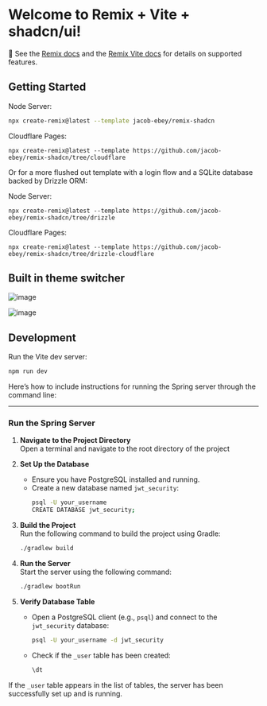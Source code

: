 # Welcome to Remix + Vite + shadcn/ui!

📖 See the [Remix docs](https://remix.run/docs) and the [Remix Vite docs](https://remix.run/docs/en/main/future/vite) for
details on supported features.

## Getting Started

Node Server:

```sh
npx create-remix@latest --template jacob-ebey/remix-shadcn
```

Cloudflare Pages:

```shellscript
npx create-remix@latest --template https://github.com/jacob-ebey/remix-shadcn/tree/cloudflare
```

Or for a more flushed out template with a login flow and a SQLite database backed by Drizzle ORM:

Node Server:

```shellscript
npx create-remix@latest --template https://github.com/jacob-ebey/remix-shadcn/tree/drizzle
```

Cloudflare Pages:

```shellscript
npx create-remix@latest --template https://github.com/jacob-ebey/remix-shadcn/tree/drizzle-cloudflare
```

## Built in theme switcher

![image](https://github.com/jacob-ebey/remix-shadcn/assets/12063586/c6ed812c-764f-46b7-af30-26284f55535c)

![image](https://github.com/jacob-ebey/remix-shadcn/assets/12063586/4e378230-3b4b-4b78-8af4-096b30aacf79)

## Development

Run the Vite dev server:

```sh
npm run dev
```

Here’s how to include instructions for running the Spring server through the command line:

---

### Run the Spring Server

1. **Navigate to the Project Directory**  
   Open a terminal and navigate to the root directory of the project

2. **Set Up the Database**
   - Ensure you have PostgreSQL installed and running.
   - Create a new database named `jwt_security`:
     ```bash
     psql -U your_username
     CREATE DATABASE jwt_security;

3. **Build the Project**  
   Run the following command to build the project using Gradle:
   ```bash
   ./gradlew build
   ```

4. **Run the Server**  
   Start the server using the following command:
   ```bash
   ./gradlew bootRun
   ```

5. **Verify Database Table**
   - Open a PostgreSQL client (e.g., `psql`) and connect to the `jwt_security` database:
     ```bash
     psql -U your_username -d jwt_security
     ```
   - Check if the `_user` table has been created:
     ```sql
     \dt
     ```

If the `_user` table appears in the list of tables, the server has been successfully set up and is running.